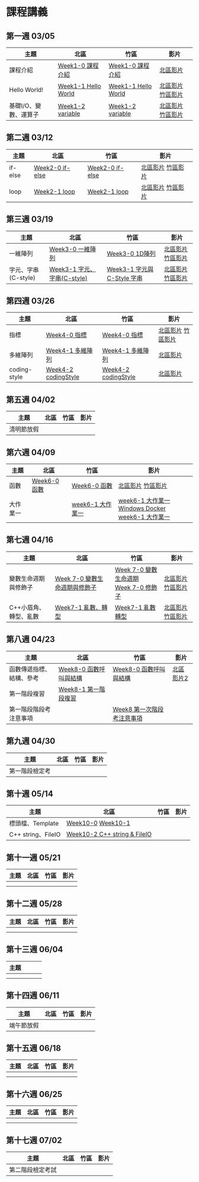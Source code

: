 # 課程講義
## 第一週 03/05

| 主題         | 北區                                      | 竹區 | 影片 |
| ------------ | ----------------------------------------- | ---- | ---- |
|   課程介紹   |   [Week1-0 課程介紹][tp-introduction]   |  [Week1-0 課程介紹][hc-introduction]  |  [北區影片][tp-yt-introduction]    |
| Hello World! |  [Week1-1 Hello World][tp-getting-started]    |  [Week1-1 Hello World][hc-getting-started]   | [北區影片][tp-yt-getting-started]  [竹區影片][hc-yt-getting-started]    |
|   基礎I/O、變數、運算子  |   [Week1-2 variable][tp-variable]  |  [Week1-2 variable][hc-variable]    |    [北區影片][tp-yt-variable]  [竹區影片][hc-yt-variable]  |

[tp-introduction]: https://drive.google.com/file/d/1tZC6zB6viX8aO-8AvH1u8hyOkp18QWd8/view?usp=sharing
[tp-getting-started]: https://www.csie.ntu.edu.tw/~b06902029/reveal.js/Sprout/2021/GettingStarted/#/
[tp-variable]: https://slides.com/allen522019/20210508
[tp-yt-introduction]: https://youtu.be/DOblj6ukB0I 
[tp-yt-getting-started]: https://youtu.be/DOblj6ukB0I 
[tp-yt-variable]: https://youtu.be/RxflJughLfg
[hc-introduction]: https://docs.google.com/presentation/d/1h-aVlZic6CbImP8O-A4292PUtAkowzuKDWNu5WNVV-4/edit?usp=sharing
[hc-getting-started]: https://docs.google.com/presentation/d/1PKSi_w4ByfEqsdobigMur0aPyXr9IeAcvP3H4d2ISiY/edit?usp=sharing
[hc-variable]: https://docs.google.com/presentation/d/1Vpn3NYpGjf0oDy8xlAIzQxrVjyYcIRn27x-qQL4XNVM/edit#slide=id.p
[hc-yt-getting-started]:https://www.youtube.com/watch?v=NqSSEgxymrI
[hc-yt-variable]: https://youtu.be/y72VNBPKiwE


## 第二週 03/12

| 主題         | 北區                                      | 竹區 | 影片 |
| ------------ | ----------------------------------------- | ---- | ---- |
|   if-else   | [Week2-0 if-else][tp-if-else]     |   [Week2-0 if-else][hc-if-else]   |  [北區影片][tp-yt-if-else] [竹區影片][hc-yt-if-else]    |
|  loop    |   [Week2-1 loop][bc-loop]    |   [Week2-1 loop][hc-loop]   |     [北區影片][tp-yt-loop] [竹區影片][hc-yt-loop]|

[tp-if-else]: https://docs.google.com/presentation/d/14cdj1tf3YMa5B4eUl-1ojRi9otG8DsiPl1jGmPTpImw/edit?usp=sharing
[hc-if-else]:https://docs.google.com/presentation/d/1ZOdWIh0Uvy6w6cOxNIVj8DJDrhSQY1elhFzm9mVeXmk/edit#slide=id.p
[hc-loop]: https://docs.google.com/presentation/d/1Y8VynfFGMXtMUY2f-z0J1yxzONPNWigY2O8K_VUzz5c/edit?usp=sharing
[bc-loop]: https://drive.google.com/file/d/1gtblxsu0yTGsuYHKLT2WsHydld1B6IpH/view?usp=sharing
[tp-yt-if-else]: https://youtu.be/7ihhZJNoCDY
[tp-yt-loop]: https://www.youtube.com/playlist?list=PLp5kjMAmhp-8L5FCxOpCl325WZ3So_dw6
[hc-yt-loop]: https://youtu.be/YLlO4tFrimc
[hc-yt-if-else]: https://www.youtube.com/watch?v=w1kQdifNFJ4

## 第三週 03/19

| 主題         | 北區                                      | 竹區 | 影片 |
| ------------ | ----------------------------------------- | ---- | ---- |
|   一維陣列              |   [Week3-0 一維陣列][tp-array]     |  [Week3-0 1D陣列][hc-array]    |   [北區影片][tp-yt-array]  [竹區影片][hc-yt-array] |
|   字元、字串(C-style)   |   [Week3-1 字元、字串(C-style)][tp-char]   | [Week3-1 字元與 C-Style 字串][hc-char] | [北區影片][tp-yt-char] [竹區影片][hc-yt-char] |

[tp-char]: https://slides.com/allen522019/20220305-59f8e3
[tp-array]: https://hackmd.io/@ruby0322/ByNmbTSW5
[hc-array]: https://docs.google.com/presentation/d/1o6CSHiaKQP96q6Id7nEKTbtEJS-bSh510DvtGwV5-Uo/edit?usp=sharing
[hc-char]: https://docs.google.com/presentation/d/1SVWvpym1kdkrjrSVtvykE56zTl2Nuu0Fpj2W7lrZJC0/edit?usp=sharing
[hc-yt-char]: https://youtu.be/-_xzNoC5vMI
[tp-yt-array]: https://youtube.com/playlist?list=PLp5kjMAmhp-8aWUDsLCvW_Paw4vgYflGN
[tp-yt-char]: https://youtu.be/XTsRLAzNBPM
[hc-yt-array]: https://youtu.be/fRMzF3QJT7c

## 第四週 03/26
| 主題          | 北區                                      | 竹區 | 影片 |
| ------------- | ----------------------------------------- | ---- | ---- |
|  指標         | [Week4-0 指標][tp-pointer]                |  [Week4-0 指標][hc-pointer]    | [北區影片][tp-yt-pointer]  [竹區影片][hc-yt-pointer] |
|  多維陣列      | [Week4-1 多維陣列][tp-ndarray]            |  [Week4-1 多維陣列][hc-ndarray]   | [北區影片][tp-yt-ndarray]     |
|  coding-style | [Week4-2 codingStyle][tp-codingStyle]     | [Week4-2 codingStyle][hc-codingStyle]     | [北區影片][tp-yt-ndarray]     |

[tp-pointer]: https://docs.google.com/presentation/d/1t2X0TlfyAenEx4lZnB00TZXb6j8ZxGix/edit?usp=sharing
[tp-ndarray]: https://docs.google.com/presentation/d/1_26YcZyTXBylkJxu21UGIGFCtnIeTxiWE7yQerxOua8/edit?usp=sharing
[tp-codingStyle]: https://docs.google.com/presentation/d/1tkZqmnl1zFmw2GXNspPdD2NVMzrO7bbyjy2ictkUT_Y/edit?usp=sharing
[hc-pointer]: https://drive.google.com/file/d/1HsfDEaRWCaZwbV4yUeWuErXSniNebDv2/view?usp=sharing
[hc-ndarray]: https://docs.google.com/presentation/d/10TgzWLwSlkfYy8w3L_xAMhqhQprnPrwi/edit#slide=id.p1
[hc-codingStyle]: https://docs.google.com/presentation/d/1FJ0ddbDvuP01fRGjepT4aYvp8RYcPRMI/edit#slide=id.p2
[tp-yt-pointer]: https://www.youtube.com/playlist?list=PLp5kjMAmhp---hMyJy_KOBkthy3DMUlsA
[hc-yt-pointer]: https://www.youtube.com/watch?v=qGWv92nSN1o
[tp-yt-ndarray]: https://www.youtube.com/playlist?list=PLp5kjMAmhp-_nMIe6OuiDxrDwMnFeylN9

## 第五週 04/02

| 主題       | 北區 | 竹區 | 影片 |
| ---------- | ---- | ---- | ---- |
| 清明節放假 |      |      |      |

## 第六週 04/09

| 主題     | 北區                       | 竹區 | 影片 |
| -------- | -------------------------- | ---- | ---- |
|  函數    |   [Week6-0 函數][tp-function]   | [Week6-0 函數][hc-function]     |  [北區影片][tp-yt-function]  [竹區影片][hc-yt-function]    |
|  大作業一  |      |   [week6-1 大作業一][hc-project1]   |  [week6-1 大作業一 Windows Docker][hc-yt-project1-docker]<br>[week6-1 大作業一][hc-yt-project1]    |

[tp-function]: https://docs.google.com/presentation/d/1jtIov-HfZxTZeSobrfZ9j0AkPWQbKpO3VA8QHMPihIk/edit?usp=sharing
[hc-function]: https://drive.google.com/file/d/1hP9NC9pmK6iaktOQqH7X_Sma6UKIVze-/view
[hc-project1]: https://slides.com/koios/sproutle
[hc-yt-project1-docker]: https://www.youtube.com/watch?v=DoNDSCCGo18
[hc-yt-project1]: https://www.youtube.com/watch?v=8GnH9hKGRV0
[tp-yt-function]: https://youtu.be/C-RmiqGOltg
[hc-yt-function]: https://youtu.be/j5zeh4ManBY

## 第七週 04/16

| 主題     | 北區                       | 竹區 | 影片 |
| -------- | -------------------------- | ---- | ---- |
|  變數生命週期與修飾子   | [Week 7-0 變數生命週期與修飾子][tp-var]    | [Week 7-0 變數生命週期][hc-var]  <br> [Week 7-0 修飾子][hc-qualifier]  | [北區影片][tp-yt-var][竹區影片][hc-yt-var]   |
|   C++小眉角、轉型、亂數   |  [Week7-1 亂數、轉型][tp-omega]    |   [Week7-1 亂數轉型][hc-omega]   | [北區影片][tp-yt-omega]   [竹區影片][hc-yt-omega]   |

[tp-var]: https://docs.google.com/presentation/d/1D8_mpLUgmfI0xbn9wsSRK5hYYVfFazfH/edit?usp=sharing&ouid=109092361545280832047&rtpof=true&sd=true
[hc-var]: https://slides.com/yeiyang/life-cycle
[hc-qualifier]: https://slides.com/yeiyang/qualifier-4e3988
[tp-omega]: https://slides.com/jason-plainlog/c/fullscreen
[hc-omega]: https://hackmd.io/@nWxhMfNES0-4UHCSWXJMcg/S10N_gmE9
[tp-yt-var]: https://youtu.be/1VVWlsv_D9U?t=1229
[tp-yt-omega]: https://youtu.be/cHQJq7WPicg
[hc-yt-omega]: https://www.youtube.com/watch?v=P7iYVmpSL84
[hc-yt-var]: https://www.youtube.com/watch?v=eKF2A4xA-Sc

## 第八週 04/23
| 主題     | 北區                       | 竹區 | 影片 |
| -------- | -------------------------- | ---- | ---- |
| 函數傳遞指標、結構、參考 | [Week8-0 函數呼叫與結構][tp-func-struct] | [Week8-0 函數呼叫與結構][hc-func-struct] | [北區影片2][tp-yt-2]     |
| 第一階段複習  |  [Week8-1 第一階段複習][tp-review]    |      |      |
| 第一階段階段考注意事項 | | [Week8 第一次階段考注意事項][hc-1-stage-infor] | |

[tp-review]: https://slides.com/jason-plainlog/p
[tp-func-struct]: https://drive.google.com/file/d/1k5fmDtaoMWVj_ESjcDRBDusQtdbTHDD7/view?usp=sharing
[hc-func-struct]: https://drive.google.com/file/d/1kaUPUZ8d0_LxkJ95TGE-F3tKFYA49svv/view?usp=sharing
[hc-1-stage-infor]: https://docs.google.com/presentation/d/1UJoJH47q5-xhEynEmV0baDyQ0eO9ahyvPguxFWUDVtY/edit?usp=sharing
[tp-yt-2]: https://youtu.be/4fgwP95PXlI
## 第九週 04/30

| 主題           | 北區 | 竹區 | 影片 |
| -------------- | ---- | ---- | ---- |
| 第一階段檢定考 |      |      |      |

## 第十週 05/14
| 主題     | 北區                       | 竹區 | 影片 |
| -------- | -------------------------- | ---- | ---- |
| 標頭檔、Template  | [Week10-0][tp-headerfile] [Week10-1][tp-template]  |      |      |
|   C++ string、FileIO   | [Week10-2 C++ string & FileIO][tp-cxxstring-fileio]     | |  |

[tp-headerfile]: https://tw-csie-sprout.github.io/c2022/slides/headerfile/#/
[tp-template]: https://tw-csie-sprout.github.io/c2022/slides/template/#/
[tp-cxxstring-fileio]: https://hackmd.io/@ruby0322/ByFsHGtLc#/

## 第十一週 05/21
| 主題     | 北區                       | 竹區 | 影片 |
| -------- | -------------------------- | ---- | ---- |
|      |      |      |      |
|      |      |      |      |

## 第十二週 05/28
| 主題     | 北區                       | 竹區 | 影片 |
| -------- | -------------------------- | ---- | ---- |
|      |      |      |      |
|      |      |      |      |



## 第十三週 06/04
| 主題     |      |      |      |
| -------- | -------------------------- | ---- | ---- |
|  |      |      |      |
|      |      |      |      |



## 第十四週 06/11

| 主題       | 北區 | 竹區 | 影片 |
| ---------- | ---- | ---- | ---- |
| 端午節放假 |      |      |      |

## 第十五週 06/18
| 主題     | 北區                       | 竹區 | 影片 |
| -------- | -------------------------- | ---- | ---- |
|      |      |      |      |
|      |      |      |      |



## 第十六週 06/25

| 主題     | 北區                       | 竹區 | 影片 |
| -------- | -------------------------- | ---- | ---- |
|      |      |      |      |
|      |      |      |  |



## 第十七週 07/02

| 主題             | 北區 | 竹區 | 影片 |
| ---------------- | ---- | ---- | ---- |
| 第二階段檢定考試 |      |      |      |

